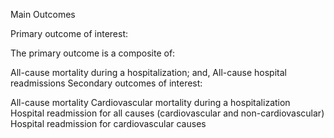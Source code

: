 Main Outcomes

Primary outcome of interest:

The primary outcome is a composite of:

All-cause mortality during a hospitalization; and,
All-cause hospital readmissions
Secondary outcomes of interest:

All-cause mortality
Cardiovascular mortality during a hospitalization
Hospital readmission for all causes (cardiovascular and non-cardiovascular)
Hospital readmission for cardiovascular causes
